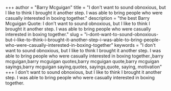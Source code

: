 +++
author = "Barry Mcguigan"
title = "I don't want to sound obnoxious, but I like to think I brought it another step. I was able to bring people who were casually interested in boxing together."
description = "the best Barry Mcguigan Quote: I don't want to sound obnoxious, but I like to think I brought it another step. I was able to bring people who were casually interested in boxing together."
slug = "i-dont-want-to-sound-obnoxious-but-i-like-to-think-i-brought-it-another-step-i-was-able-to-bring-people-who-were-casually-interested-in-boxing-together"
keywords = "I don't want to sound obnoxious, but I like to think I brought it another step. I was able to bring people who were casually interested in boxing together.,barry mcguigan,barry mcguigan quotes,barry mcguigan quote,barry mcguigan sayings,barry mcguigan saying,quotes, sayings,quote, saying, motivation"
+++
I don't want to sound obnoxious, but I like to think I brought it another step. I was able to bring people who were casually interested in boxing together.
